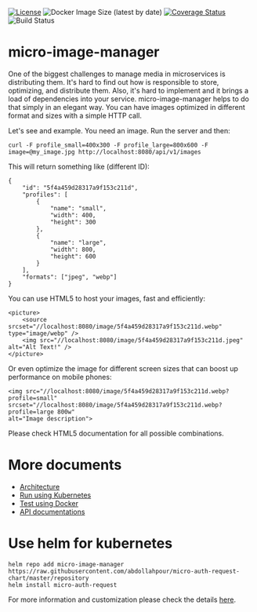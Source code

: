 [![License](https://img.shields.io/badge/License-Apache%202.0-blue.svg)](https://opensource.org/licenses/Apache-2.0)
![Docker Image Size (latest by date)](https://img.shields.io/docker/image-size/abdollahpour/micro-image-manager)
[![Coverage Status](https://coveralls.io/repos/github/abdollahpour/micro-image-manager/badge.svg?branch=main)](https://coveralls.io/github/abdollahpour/micro-image-manager?branch=main)
![Build Status](https://github.com/abdollahpour/micro-image-manager/actions/workflows/release.yml/badge.svg)

# micro-image-manager

One of the biggest challenges to manage media in microservices is distributing them. It's hard to find out how is responsible to store, optimizing, and distribute them. Also, it's hard to implement and it brings a load of dependencies into your service.
micro-image-manager helps to do that simply in an elegant way. You can have images optimized in different format and sizes with a simple HTTP call.

Let's see and example. You need an image. Run the server and then:

    curl -F profile_small=400x300 -F profile_large=800x600 -F image=@my_image.jpg http://localhost:8080/api/v1/images

This will return something like (different ID):

    {
        "id": "5f4a459d28317a9f153c211d",
        "profiles": [
            {
                "name": "small",
                "width": 400,
                "height": 300
            },
            {
                "name": "large",
                "width": 800,
                "height": 600
            }
        ],
        "formats": ["jpeg", "webp"]
    }

You can use HTML5 to host your images, fast and efficiently:

    <picture>
        <source srcset="//localhost:8080/image/5f4a459d28317a9f153c211d.webp" type="image/webp" />
        <img src="//localhost:8080/image/5f4a459d28317a9f153c211d.jpeg" alt="Alt Text!" />
    </picture>

Or even optimize the image for different screen sizes that can boost up performance on mobile phones:

    <img src="//localhost:8080/image/5f4a459d28317a9f153c211d.webp?profile=small"
    srcset="//localhost:8080/image/5f4a459d28317a9f153c211d.webp?profile=large 800w"
    alt="Image description">

Please check HTML5 documentation for all possible combinations.

# More documents

- [Architecture](docs/architecture.md)
- [Run using Kubernetes](docs/kubernetes.md)
- [Test using Docker](docs/docker.md)
- [API documentations](docs/api.md)

# Use helm for kubernetes

    helm repo add micro-image-manager https://raw.githubusercontent.com/abdollahpour/micro-auth-request-chart/master/repository
    helm install micro-auth-request

For more information and customization please check the details [here](https://github.com/abdollahpour/micro-image-manager-chart).
